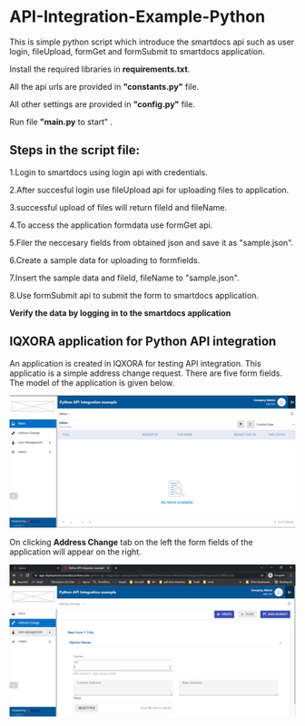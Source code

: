 # API-Integration-Example-Python
 This is simple python script which introduce the smartdocs api such as user login, fileUpload, formGet and formSubmit to smartdocs application.
 
 Install the required libraries in **requirements.txt**.

 All the api urls are provided in **"constants.py"** file.
 
 All other settings are provided in **"config.py"** file.
 
 Run file **"main.py** to start" .
 
 ## Steps in the script file:
 
 1.Login to smartdocs using login api with credentials.

 2.After succesful login use fileUpload api for uploading files to application.

 3.successful upload of files will return fileId and fileName.

 4.To access the application formdata use formGet api.

 5.Filer the neccesary fields from obtained json and save it as "sample.json".

 6.Create a sample data for uploading to formfields.

 7.Insert the sample data and fileId, fileName  to "sample.json".

 8.Use formSubmit api to submit the form to smartdocs application.
 
 **Verify the data by logging in to the smartdocs application**
 
 ## IQXORA application for Python API integration
 
 An application is created in IQXORA for testing API integration. This applicatio is a simple address change request. There are five form fields. The model of the application is given below.

![Model](/images/model.png)

On clicking **Address Change** tab on the left the form fields of the application will appear on the right.

![forms](/images/form.png)
 
